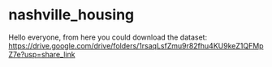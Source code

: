 # nashville_housing  
Hello everyone, from here you could download the dataset: https://drive.google.com/drive/folders/1rsaqLsfZmu9r82fhu4KU9keZ1QFMpZ7e?usp=share_link
